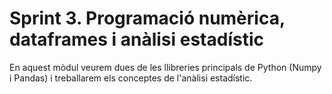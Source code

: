 # Sprint 3. Programació numèrica, dataframes i anàlisi estadístic  
En aquest mòdul veurem dues de les llibreries principals de Python (Numpy i Pandas) i treballarem els conceptes de l'anàlisi estadístic.
